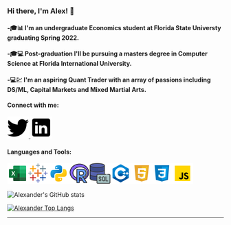 ### Hi there, I'm Alex! 👋

#### -🎓📊 I'm an undergraduate Economics student at Florida State Universty graduating Spring 2022.

#### -🎓💻 Post-graduation I'll be pursuing a masters degree in Computer Science at Florida International University.

#### -💻💹 I'm an aspiring Quant Trader with an array of passions including DS/ML, Capital Markets and Mixed Martial Arts.


#### Connect with me:
<a href="https://twitter.com/A_Fernandez11">
         <img src="twitter.png">
      </a>
<a href="https://www.linkedin.com/in/alexander-fernandez-3077ab18b/">
         <img src="linkedin.png">
      </a>

#### Languages and Tools:
<img src='icons8-microsoft-excel-2019-48.png'><img src='icons8-tableau-software-48.png'><img src='python.png'><img src='icons8-r-48.png'><img src='icons8-sql-48.png'><img src='c++.png'><img src='html.png'><img src='css.png'><img src='js.png'>

![Alexander's GitHub stats](https://github-readme-stats.vercel.app/api?username=AlexanderFernandez11&hide=contribs,prs&count_private=true&show_icons=true&theme=tokyonight&hide_rank=true)

[![Alexander Top Langs](https://github-readme-stats.vercel.app/api/top-langs/?username=AlexanderFernandez11&theme=tokyonight&layout=compact&count_private=true&langs_count=8&show_icons=true)](https://github.com/anuraghazra/github-readme-stats)

---





